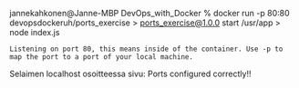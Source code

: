 jannekahkonen@Janne-MBP DevOps_with_Docker % docker run -p 80:80 devopsdockeruh/ports_exercise
    > ports_exercise@1.0.0 start /usr/app
    > node index.js

    Listening on port 80, this means inside of the container. Use -p to map the port to a port of your local machine.

Selaimen localhost osoitteessa sivu:
    Ports configured correctly!!
